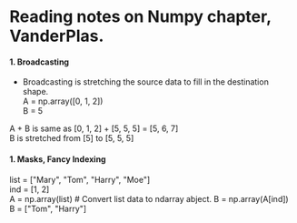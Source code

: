 # Reading notes on Numpy chapter, VanderPlas.  

#### 1. Broadcasting  

* Broadcasting is stretching the source data to fill in the destination shape.   
A = np.array([0, 1, 2])  
B = 5  

A + B is same as [0, 1, 2] + [5, 5, 5] = [5, 6, 7]  
B is stretched from [5] to [5, 5, 5]  

#### 1. Masks, Fancy Indexing  

list = ["Mary", "Tom", "Harry", "Moe"]  
ind = [1, 2]  
A = np.array(list)  # Convert list data to ndarray abject.
B = np.array(A[ind])  
B = ["Tom", "Harry"]  

